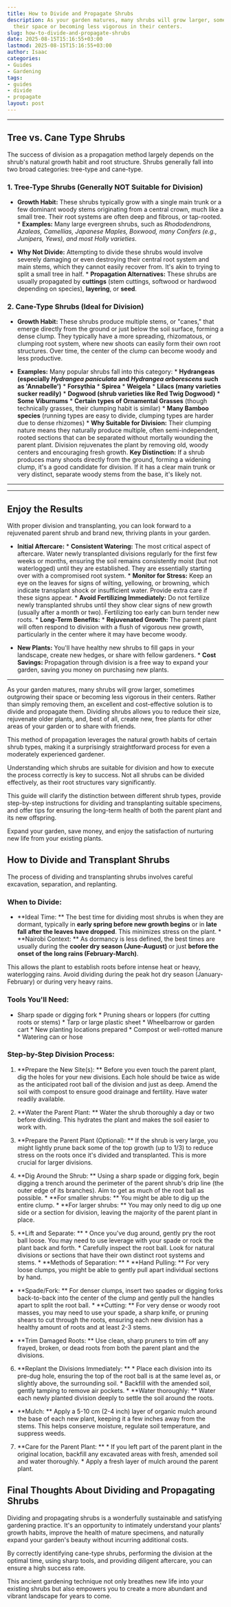 ```yaml
---
title: How to Divide and Propagate Shrubs
description: As your garden matures, many shrubs will grow larger, sometimes outgrowing
  their space or becoming less vigorous in their centers.
slug: how-to-divide-and-propagate-shrubs
date: 2025-08-15T15:16:55+03:00
lastmod: 2025-08-15T15:16:55+03:00
author: Isaac
categories:
- Guides
- Gardening
tags:
- guides
- divide
- propagate
layout: post
---
```

---

## Tree vs. Cane Type Shrubs
The success of division as a propagation method largely depends on the shrub's natural growth habit and root structure. Shrubs generally fall into two broad categories: tree-type and cane-type.

### 1. Tree-Type Shrubs (Generally NOT Suitable for Division)

* **Growth Habit:** These shrubs typically grow with a single main trunk or a few dominant woody stems originating from a central crown, much like a small tree. Their root systems are often deep and fibrous, or tap-rooted. * **Examples:** Many large evergreen shrubs, such as *Rhododendrons, Azaleas, Camellias, Japanese Maples, Boxwood, many Conifers (e.g., Junipers, Yews), and most Holly varieties*.

* **Why Not Divide:** Attempting to divide these shrubs would involve severely damaging or even destroying their central root system and main stems, which they cannot easily recover from. It's akin to trying to split a small tree in half. * **Propagation Alternatives:** These shrubs are usually propagated by **cuttings** (stem cuttings, softwood or hardwood depending on species), **layering**, or **seed**.

### 2. Cane-Type Shrubs (Ideal for Division)

* **Growth Habit:** These shrubs produce multiple stems, or "canes," that emerge directly from the ground or just below the soil surface, forming a dense clump. They typically have a more spreading, rhizomatous, or clumping root system, where new shoots can easily form their own root structures. Over time, the center of the clump can become woody and less productive.

* **Examples:** Many popular shrubs fall into this category: * **Hydrangeas (especially *Hydrangea paniculata* and *Hydrangea arborescens* such as 'Annabelle')** * **Forsythia** * **Spirea** * **Weigela** * **Lilacs (many varieties sucker readily)** * **Dogwood (shrub varieties like Red Twig Dogwood)** * **Some Viburnums** * **Certain types of Ornamental Grasses** (though technically grasses, their clumping habit is similar) * **Many Bamboo species** (running types are easy to divide, clumping types are harder due to dense rhizomes) * **Why Suitable for Division:** Their clumping nature means they naturally produce multiple, often semi-independent, rooted sections that can be separated without mortally wounding the parent plant.
Division rejuvenates the plant by removing old, woody centers and encouraging fresh growth.
**Key Distinction:** If a shrub produces many shoots directly from the ground, forming a widening clump, it's a good candidate for division. If it has a clear main trunk or very distinct, separate woody stems from the base, it's likely not.
---
---

## Enjoy the Results
With proper division and transplanting, you can look forward to a rejuvenated parent shrub and brand new, thriving plants in your garden.

* **Initial Aftercare:** * **Consistent Watering:** The most critical aspect of aftercare. Water newly transplanted divisions regularly for the first few weeks or months, ensuring the soil remains consistently moist (but not waterlogged) until they are established. They are essentially starting over with a compromised root system. * **Monitor for Stress:** Keep an eye on the leaves for signs of wilting, yellowing, or browning, which indicate transplant shock or insufficient water.
Provide extra care if these signs appear. * **Avoid Fertilizing Immediately:** Do not fertilize newly transplanted shrubs until they show clear signs of new growth (usually after a month or two). Fertilizing too early can burn tender new roots. * **Long-Term Benefits:** * **Rejuvenated Growth:** The parent plant will often respond to division with a flush of vigorous new growth, particularly in the center where it may have become woody.

* **New Plants:** You'll have healthy new shrubs to fill gaps in your landscape, create new hedges, or share with fellow gardeners. * **Cost Savings:** Propagation through division is a free way to expand your garden, saving you money on purchasing new plants.
---

As your garden matures, many shrubs will grow larger, sometimes outgrowing their space or becoming less vigorous in their centers. Rather than simply removing them, an excellent and cost-effective solution is to divide and propagate them. Dividing shrubs allows you to reduce their size, rejuvenate older plants, and, best of all, create new, free plants for other areas of your garden or to share with friends.

This method of propagation leverages the natural growth habits of certain shrub types, making it a surprisingly straightforward process for even a moderately experienced gardener.

Understanding which shrubs are suitable for division and how to execute the process correctly is key to success. Not all shrubs can be divided effectively, as their root structures vary significantly.

This guide will clarify the distinction between different shrub types, provide step-by-step instructions for dividing and transplanting suitable specimens, and offer tips for ensuring the long-term health of both the parent plant and its new offspring.

Expand your garden, save money, and enjoy the satisfaction of nurturing new life from your existing plants.

##  How to Divide and Transplant Shrubs

The process of dividing and transplanting shrubs involves careful excavation, separation, and replanting.

###  When to Divide:

* **Ideal Time: ** The best time for dividing most shrubs is when they are dormant, typically in **early spring before new growth begins** or in **late fall after the leaves have dropped**. This minimizes stress on the plant. * **Nairobi Context: ** As dormancy is less defined, the best times are usually during the **cooler dry season (June-August)** or just **before the onset of the long rains (February-March)**.

This allows the plant to establish roots before intense heat or heavy, waterlogging rains. Avoid dividing during the peak hot dry season (January-February) or during very heavy rains.

###  Tools You'll Need:

* Sharp spade or digging fork * Pruning shears or loppers (for cutting roots or stems) * Tarp or large plastic sheet * Wheelbarrow or garden cart * New planting locations prepared * Compost or well-rotted manure * Watering can or hose

###  Step-by-Step Division Process:

1. **Prepare the New Site(s): ** Before you even touch the parent plant, dig the holes for your new divisions. Each hole should be twice as wide as the anticipated root ball of the division and just as deep. Amend the soil with compost to ensure good drainage and fertility. Have water readily available.

2. **Water the Parent Plant: ** Water the shrub thoroughly a day or two before dividing. This hydrates the plant and makes the soil easier to work with.

3. **Prepare the Parent Plant (Optional): ** If the shrub is very large, you might lightly prune back some of the top growth (up to 1/3) to reduce stress on the roots once it's divided and transplanted. This is more crucial for larger divisions.

4. **Dig Around the Shrub: ** Using a sharp spade or digging fork, begin digging a trench around the perimeter of the parent shrub's drip line (the outer edge of its branches). Aim to get as much of the root ball as possible. * **For smaller shrubs: ** You might be able to dig up the entire clump. * **For larger shrubs: ** You may only need to dig up one side or a section for division, leaving the majority of the parent plant in place.

5. **Lift and Separate: ** * Once you've dug around, gently pry the root ball loose. You may need to use leverage with your spade or rock the plant back and forth. * Carefully inspect the root ball. Look for natural divisions or sections that have their own distinct root systems and stems. * **Methods of Separation: ** * **Hand Pulling: ** For very loose clumps, you might be able to gently pull apart individual sections by hand.

* **Spade/Fork: ** For denser clumps, insert two spades or digging forks back-to-back into the center of the clump and gently pull the handles apart to split the root ball. * **Cutting: ** For very dense or woody root masses, you may need to use your spade, a sharp knife, or pruning shears to cut through the roots, ensuring each new division has a healthy amount of roots and at least 2-3 stems.

* **Trim Damaged Roots: ** Use clean, sharp pruners to trim off any frayed, broken, or dead roots from both the parent plant and the divisions.

6. **Replant the Divisions Immediately: ** * Place each division into its pre-dug hole, ensuring the top of the root ball is at the same level as, or slightly above, the surrounding soil. * Backfill with the amended soil, gently tamping to remove air pockets. * **Water thoroughly: ** Water each newly planted division deeply to settle the soil around the roots.

* **Mulch: ** Apply a 5-10 cm (2-4 inch) layer of organic mulch around the base of each new plant, keeping it a few inches away from the stems. This helps conserve moisture, regulate soil temperature, and suppress weeds.

7. **Care for the Parent Plant: ** * If you left part of the parent plant in the original location, backfill any excavated areas with fresh, amended soil and water thoroughly. * Apply a fresh layer of mulch around the parent plant.

##  Final Thoughts About Dividing and Propagating Shrubs

Dividing and propagating shrubs is a wonderfully sustainable and satisfying gardening practice. It's an opportunity to intimately understand your plants' growth habits, improve the health of mature specimens, and naturally expand your garden's beauty without incurring additional costs.

By correctly identifying cane-type shrubs, performing the division at the optimal time, using sharp tools, and providing diligent aftercare, you can ensure a high success rate.

This ancient gardening technique not only breathes new life into your existing shrubs but also empowers you to create a more abundant and vibrant landscape for years to come.
